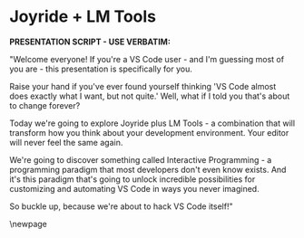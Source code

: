 # Joyride + LM Tools

**PRESENTATION SCRIPT - USE VERBATIM:**

"Welcome everyone! If you're a VS Code user - and I'm guessing most of you are - this presentation is specifically for you.

Raise your hand if you've ever found yourself thinking 'VS Code almost does exactly what I want, but not quite.' Well, what if I told you that's about to change forever?

Today we're going to explore Joyride plus LM Tools - a combination that will transform how you think about your development environment. Your editor will never feel the same again.

We're going to discover something called Interactive Programming - a programming paradigm that most developers don't even know exists. And it's this paradigm that's going to unlock incredible possibilities for customizing and automating VS Code in ways you never imagined.

So buckle up, because we're about to hack VS Code itself!"


\newpage